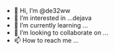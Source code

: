 - 👋 Hi, I’m @de32ww
- 👀 I’m interested in ...dejava 
- 🌱 I’m currently learning ...
- 💞️ I’m looking to collaborate on ...
- 📫 How to reach me ...

<!---
de32ww/de32ww is a ✨ special ✨ repository because its `README.md` (this file) appears on your GitHub profile.
You can click the Preview link to take a look at your changes.
--->
